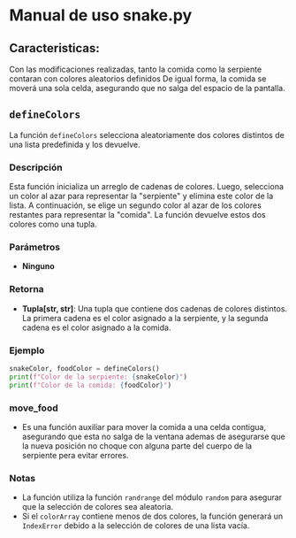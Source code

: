 # Manual de uso snake.py

## Caracteristicas:
Con las modificaciones realizadas, tanto la comida como la serpiente contaran con colores aleatorios definidos
De igual forma, la comida se moverá una sola celda, asegurando que no salga del espacio de la pantalla.

## `defineColors`

La función `defineColors` selecciona aleatoriamente dos colores distintos de una lista predefinida y los devuelve.

### Descripción

Esta función inicializa un arreglo de cadenas de colores. Luego, selecciona un color al azar para representar la "serpiente" y elimina este color de la lista. A continuación, se elige un segundo color al azar de los colores restantes para representar la "comida". La función devuelve estos dos colores como una tupla.

### Parámetros

- **Ninguno**

### Retorna

- **Tupla[str, str]**: Una tupla que contiene dos cadenas de colores distintos. La primera cadena es el color asignado a la serpiente, y la segunda cadena es el color asignado a la comida.

### Ejemplo

```python
snakeColor, foodColor = defineColors()
print(f"Color de la serpiente: {snakeColor}")
print(f"Color de la comida: {foodColor}")
```

### move_food
- Es una función auxiliar para mover la comida a una celda contigua, asegurando que esta no salga de la ventana
 ademas de asegurarse que la nueva posición no choque con alguna parte del cuerpo de la serpiente pera evitar errores.


### Notas

- La función utiliza la función `randrange` del módulo `random` para asegurar que la selección de colores sea aleatoria.
- Si el `colorArray` contiene menos de dos colores, la función generará un `IndexError` debido a la selección de colores de una lista vacía.
